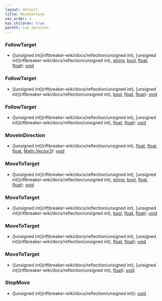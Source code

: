 ```yaml
---
layout: default
title: MoveService
nav_order: 1
has_children: true
parent: Lua services
---
```

### FollowTarget
 * ([unsigned int](riftbreaker-wiki/docs/reflection/unsigned int), [unsigned int](riftbreaker-wiki/docs/reflection/unsigned int), [string](riftbreaker-wiki/docs/reflection/string), [bool](riftbreaker-wiki/docs/reflection/bool), [float](riftbreaker-wiki/docs/reflection/float), [float](riftbreaker-wiki/docs/reflection/float)): [void](riftbreaker-wiki/docs/reflection/void)
  
### FollowTarget
 * ([unsigned int](riftbreaker-wiki/docs/reflection/unsigned int), [unsigned int](riftbreaker-wiki/docs/reflection/unsigned int), [bool](riftbreaker-wiki/docs/reflection/bool), [float](riftbreaker-wiki/docs/reflection/float), [float](riftbreaker-wiki/docs/reflection/float)): [void](riftbreaker-wiki/docs/reflection/void)
  
### FollowTarget
 * ([unsigned int](riftbreaker-wiki/docs/reflection/unsigned int), [unsigned int](riftbreaker-wiki/docs/reflection/unsigned int), [float](riftbreaker-wiki/docs/reflection/float), [float](riftbreaker-wiki/docs/reflection/float)): [void](riftbreaker-wiki/docs/reflection/void)
  
### MoveInDirection
 * ([unsigned int](riftbreaker-wiki/docs/reflection/unsigned int), [float](riftbreaker-wiki/docs/reflection/float), [float](riftbreaker-wiki/docs/reflection/float), [float](riftbreaker-wiki/docs/reflection/float), [Math::Vector3<float>](riftbreaker-wiki/docs/reflection/Math::Vector3<float>)): [void](riftbreaker-wiki/docs/reflection/void)
  
### MoveToTarget
 * ([unsigned int](riftbreaker-wiki/docs/reflection/unsigned int), [unsigned int](riftbreaker-wiki/docs/reflection/unsigned int), [string](riftbreaker-wiki/docs/reflection/string), [bool](riftbreaker-wiki/docs/reflection/bool), [float](riftbreaker-wiki/docs/reflection/float), [float](riftbreaker-wiki/docs/reflection/float)): [void](riftbreaker-wiki/docs/reflection/void)
  
### MoveToTarget
 * ([unsigned int](riftbreaker-wiki/docs/reflection/unsigned int), [unsigned int](riftbreaker-wiki/docs/reflection/unsigned int), [bool](riftbreaker-wiki/docs/reflection/bool), [float](riftbreaker-wiki/docs/reflection/float), [float](riftbreaker-wiki/docs/reflection/float)): [void](riftbreaker-wiki/docs/reflection/void)
  
### MoveToTarget
 * ([unsigned int](riftbreaker-wiki/docs/reflection/unsigned int), [unsigned int](riftbreaker-wiki/docs/reflection/unsigned int), [float](riftbreaker-wiki/docs/reflection/float), [float](riftbreaker-wiki/docs/reflection/float)): [void](riftbreaker-wiki/docs/reflection/void)
  
### MoveToTarget
 * ([unsigned int](riftbreaker-wiki/docs/reflection/unsigned int), [unsigned int](riftbreaker-wiki/docs/reflection/unsigned int), [float](riftbreaker-wiki/docs/reflection/float)): [void](riftbreaker-wiki/docs/reflection/void)
  
### StopMove
 * ([unsigned int](riftbreaker-wiki/docs/reflection/unsigned int)): [void](riftbreaker-wiki/docs/reflection/void)
  
